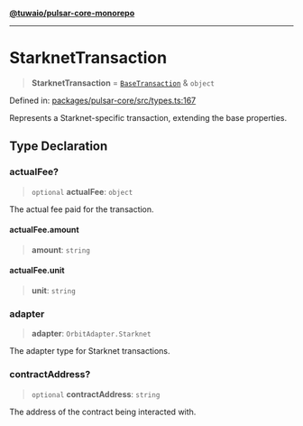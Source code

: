 [**@tuwaio/pulsar-core-monorepo**](../../../README.md)

***

# StarknetTransaction

> **StarknetTransaction** = [`BaseTransaction`](BaseTransaction.md) & `object`

Defined in: [packages/pulsar-core/src/types.ts:167](https://github.com/TuwaIO/pulsar-core/blob/0756e252e3a82162ff35197ca9c787a6a62b8731/packages/pulsar-core/src/types.ts#L167)

Represents a Starknet-specific transaction, extending the base properties.

## Type Declaration

### actualFee?

> `optional` **actualFee**: `object`

The actual fee paid for the transaction.

#### actualFee.amount

> **amount**: `string`

#### actualFee.unit

> **unit**: `string`

### adapter

> **adapter**: `OrbitAdapter.Starknet`

The adapter type for Starknet transactions.

### contractAddress?

> `optional` **contractAddress**: `string`

The address of the contract being interacted with.
